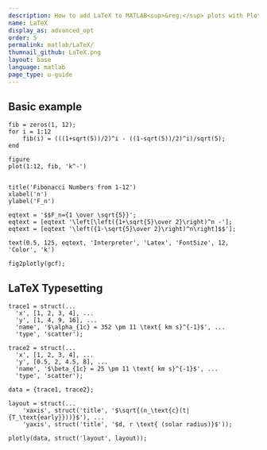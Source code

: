 ```yaml
---
description: How to add LaTeX to MATLAB<sup>&reg;</sup> plots with Plotly.
name: LaTeX
display_as: advanced_opt
order: 5
permalink: matlab/LaTeX/
thumnail_github: LaTeX.png
layout: base
language: matlab
page_type: u-guide
---
```



## Basic example


```{matlab}
fib = zeros(1, 12);
for i = 1:12
    fib(i) = (((1+sqrt(5))/2)^i - ((1-sqrt(5))/2)^i)/sqrt(5);
end

figure
plot(1:12, fib, 'k^-')


title('Fibonacci Numbers from 1-12')
xlabel('n')
ylabel('F_n')

eqtext = '$$F_n={1 \over \sqrt{5}}';
eqtext = [eqtext '\left[\left({1+\sqrt{5}\over 2}\right)^n -'];
eqtext = [eqtext '\left({1-\sqrt{5}\over 2}\right)^n\right]$$'];

text(0.5, 125, eqtext, 'Interpreter', 'Latex', 'FontSize', 12, 'Color', 'k')

fig2plotly(gcf);
```

<!--------------------- EXAMPLE BREAK ------------------------->

## LaTeX Typesetting


```{matlab}
trace1 = struct(...
  'x', [1, 2, 3, 4], ...
  'y', [1, 4, 9, 16], ...
  'name', '$\alpha_{1c} = 352 \pm 11 \text{ km s}^{-1}$', ...
  'type', 'scatter');

trace2 = struct(...
  'x', [1, 2, 3, 4], ...
  'y', [0.5, 2, 4.5, 8], ...
  'name', '$\beta_{1c} = 25 \pm 11 \text{ km s}^{-1}$', ...
  'type', 'scatter');

data = {trace1, trace2};

layout = struct(...
    'xaxis', struct('title', '$\sqrt{(n_\text{c}(t|{T_\text{early}}))}$'), ...
    'yaxis', struct('title', '$d, r \text{ (solar radius)}$'));

plotly(data, struct('layout', layout));
```


<!--------------------- EXAMPLE BREAK ------------------------->